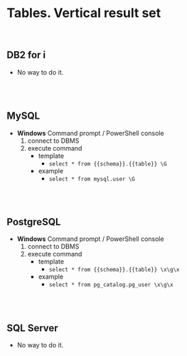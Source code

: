 # Tables. Vertical result set
<br />

## DB2 for i

* No way to do it.
<br />
<br />

## MySQL

* **Windows** Command prompt / PowerShell console
    1. connect to DBMS
    2. execute command
        * template
            * `select * from {{schema}}.{{table}} \G`
        * example
            * `select * from mysql.user \G`
<br />
<br />

## PostgreSQL

* **Windows** Command prompt / PowerShell console
    1. connect to DBMS
    2. execute command
        * template
            * `select * from {{schema}}.{{table}} \x\g\x`
        * example
            * `select * from pg_catalog.pg_user \x\g\x`
<br />
<br />

## SQL Server

* No way to do it.
